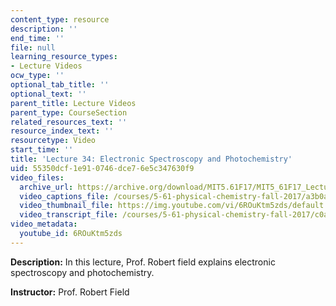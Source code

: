 ```yaml
---
content_type: resource
description: ''
end_time: ''
file: null
learning_resource_types:
- Lecture Videos
ocw_type: ''
optional_tab_title: ''
optional_text: ''
parent_title: Lecture Videos
parent_type: CourseSection
related_resources_text: ''
resource_index_text: ''
resourcetype: Video
start_time: ''
title: 'Lecture 34: Electronic Spectroscopy and Photochemistry'
uid: 55350dcf-1e91-0746-dce7-6e5c347630f9
video_files:
  archive_url: https://archive.org/download/MIT5.61F17/MIT5_61F17_Lecture_34_300k.mp4
  video_captions_file: /courses/5-61-physical-chemistry-fall-2017/a3b0a83a543359a9b8b1582b92d87586_6ROuKtm5zds.vtt
  video_thumbnail_file: https://img.youtube.com/vi/6ROuKtm5zds/default.jpg
  video_transcript_file: /courses/5-61-physical-chemistry-fall-2017/c0a397c42ae586f91bfc97708e8c2019_6ROuKtm5zds.pdf
video_metadata:
  youtube_id: 6ROuKtm5zds
---
```


**Description:** In this lecture, Prof. Robert field explains electronic spectroscopy and photochemistry.

**Instructor:** Prof. Robert Field